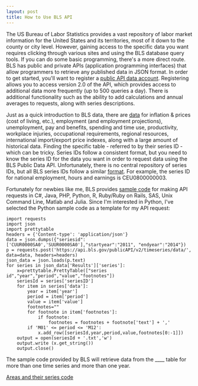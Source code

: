 ```yaml
---
layout: post
title: How to Use BLS API
---
```


The US Bureau of Labor Statistics provides a vast repository of labor market information for the United States and its territories, most of it down to the county or city level. However, gaining access to the specific data you want requires clicking through various sites and using the BLS database query tools. If you can do some basic programming, there's a more direct route.  BLS has public and private APIs (application programming interfaces) that allow programmers to retrieve any published data in JSON format. In order to get started, you'll want to register a [public API data account](https://data.bls.gov/registrationEngine/). Registering allows you to access version 2.0 of the API, which provides access to additional data more frequently (up to 500 queries a day). There is additional functionality such as the ability to add calculations and annual averages to requests, along with series descriptions. 

Just as a quick introduction to BLS data, there are [data](https://www.bls.gov/data/) for inflation & prices (cost of living, etc.), employment (and employment projections), unemployment, pay and benefits, spending and time use, productivity, workplace injuries, occupational requirements, regional resources, international import/export price indexes, along with a large amount of historical data. Finding the specific table - referred to by their series ID - which can be tricky. Series IDs follow a consistent format, but you need to know the series ID for the data you want in order to request data using the BLS Public Data API. Unfortunately, there is no central repository of series IDs, but all BLS series IDs follow a similar [format](https://www.bls.gov/help/hlpforma.htm). For example, the series ID for national employment, hours and earnings is CEU0800000003. 

Fortunately for newbies like me, BLS provides [sample code](https://www.bls.gov/developers/api_sample_code.htm) for making API requests in C#, Java, PHP, Python, R, Ruby/Ruby on Rails, SAS, Unix Command Line, Matlab and Julia. Since I'm interested in Python, I've selected the Python sample code as a template for my API request:

```
import requests
import json
import prettytable
headers = {'Content-type': 'application/json'}
data = json.dumps({"seriesid": ['CUUR0000SA0','SUUR0000SA0'],"startyear":"2011", "endyear":"2014"})
p = requests.post('https://api.bls.gov/publicAPI/v2/timeseries/data/', data=data, headers=headers)
json_data = json.loads(p.text)
for series in json_data['Results']['series']:
    x=prettytable.PrettyTable(["series id","year","period","value","footnotes"])
    seriesId = series['seriesID']
    for item in series['data']:
        year = item['year']
        period = item['period']
        value = item['value']
        footnotes=""
        for footnote in item['footnotes']:
            if footnote:
                footnotes = footnotes + footnote['text'] + ','
        if 'M01' <= period <= 'M12':
            x.add_row([seriesId,year,period,value,footnotes[0:-1]])
    output = open(seriesId + '.txt','w')
    output.write (x.get_string())
    output.close()
```

The sample code provided by BLS will retrieve data from the ____ table for more than one time series and more than one year. 

[Areas and their series code](https://download.bls.gov/pub/time.series/ap/ap.area)
